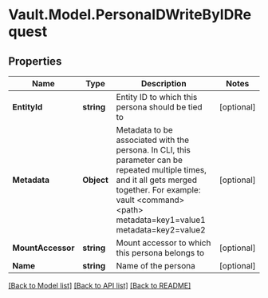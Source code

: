 # Vault.Model.PersonaIDWriteByIDRequest

## Properties

Name | Type | Description | Notes
------------ | ------------- | ------------- | -------------
**EntityId** | **string** | Entity ID to which this persona should be tied to | [optional] 
**Metadata** | **Object** | Metadata to be associated with the persona. In CLI, this parameter can be repeated multiple times, and it all gets merged together. For example: vault &lt;command&gt; &lt;path&gt; metadata&#x3D;key1&#x3D;value1 metadata&#x3D;key2&#x3D;value2 | [optional] 
**MountAccessor** | **string** | Mount accessor to which this persona belongs to | [optional] 
**Name** | **string** | Name of the persona | [optional] 


[[Back to Model list]](../README.md#documentation-for-models) [[Back to API list]](../README.md#documentation-for-api-endpoints) [[Back to README]](../README.md)

